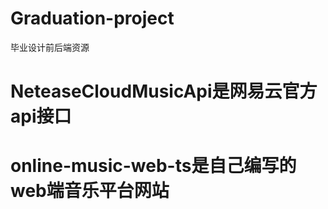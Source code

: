 # Graduation-project
毕业设计前后端资源

# NeteaseCloudMusicApi是网易云官方api接口

# online-music-web-ts是自己编写的web端音乐平台网站

